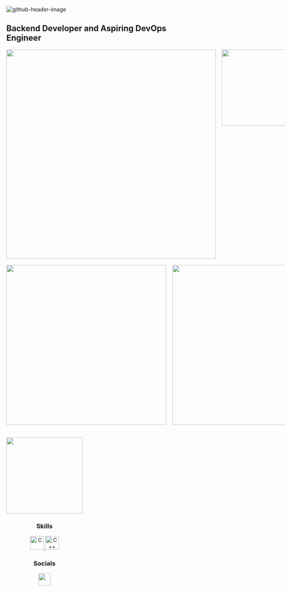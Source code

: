 ![github-header-image](https://github.com/anshu15183/anshu15183/assets/69201747/3cce60d1-e837-41f2-be57-00052faeb089)

Backend Developer and Aspiring DevOps Engineer
-----------------------------------------------

<div align="center" style="display: flex; align-items: flex-start; gap: 1rem;">
    <a href="https://stats.hyochan.dev/en/stats/anshu15183">
        <img src="https://stats.dooboo.io/api/github-stats?login=anshu15183" width="550" />
    </a>
    <img src="https://cdn.dribbble.com/users/1162077/screenshots/3848914/programmer.gif" height="200" />
</div>

<div align="center" style="display: flex; gap: 1rem; margin-top: 1rem;">
    <img width="420" src="https://github-readme-stats.vercel.app/api?username=anshu15183&theme=vue-dark&show_icons=true&hide_border=true&count_private=true" />
    <img width="420" src="https://github-readme-streak-stats.herokuapp.com?user=anshu15183&theme=vue-dark&hide_border=true" />
</div>

<br>

<div align="center" style="display: flex; flex-direction: row; align-items: flex-start; gap: 1rem; margin-top: 1rem;">
    <div>
        <img align="center" height="200" src="https://github-readme-stats.vercel.app/api/top-langs/?username=anshu15183&theme=vue-dark&show_icons=true&hide_border=true&layout=compact" />
    <div>
    <div>
        <h3>Skills</h3>
        <p align="center">
            <a href="https://docs.microsoft.com/en-us/cpp/?view=msvc-170" target="_blank" rel="noreferrer">
                <img src="https://raw.githubusercontent.com/danielcranney/readme-generator/main/public/icons/skills/c-colored.svg" width="36" height="36" alt="C" />
            </a>
            <a href="https://docs.microsoft.com/en-us/cpp/?view=msvc-170" target="_blank" rel="noreferrer">
                <img src="https://raw.githubusercontent.com/danielcranney/readme-generator/main/public/icons/skills/cplusplus-colored.svg" width="36" height="36" alt="C++" />
            </a>
    <!-- Add more skill icons here -->
        </p>
    </div>
</div>



### Socials

<p align="center">
    <a href="https://www.github.com/anshu15183" target="_blank" rel="noreferrer">
        <picture>
            <source media="(prefers-color-scheme: dark)" srcset="https://raw.githubusercontent.com/danielcranney/readme-generator/main/public/icons/socials/github-dark.svg" />
            <source media="(prefers-color-scheme: light)" srcset="https://raw.githubusercontent.com/danielcranney/readme-generator/main/public/icons/socials/github.svg" />
            <img src="https://raw.githubusercontent.com/danielcranney/readme-generator/main/public/icons/socials/github.svg" width="32" height="32" />
        </picture>
